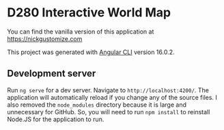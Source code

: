 # D280 Interactive World Map

You can find the vanilla version of this application at https://nickgustomize.com

This project was generated with [Angular CLI](https://github.com/angular/angular-cli) version 16.0.2.

## Development server

Run `ng serve` for a dev server. Navigate to `http://localhost:4200/`. The application will automatically reload if you change any of the source files.
I also removed the `node_modules` directory because it is large and unnecessary for GitHub.
So, you will need to run `npm install` to reinstall Node.JS for the application to run.
